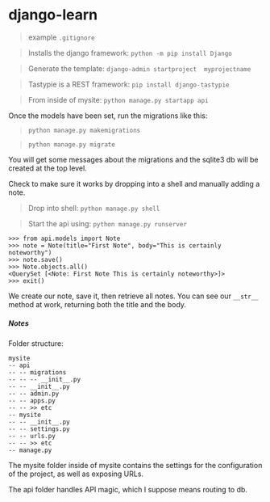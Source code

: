 # django-learn

> example `.gitignore`

> Installs the django framework:   `python -m pip install Django`

> Generate the template:   `django-admin startproject  myprojectname`

> Tastypie is a REST framework:   `pip install django-tastypie`

> From inside of mysite:   `python manage.py startapp api`

Once the models have been set, run the migrations like this:

> `python manage.py makemigrations`

> `python manage.py migrate`

You will get some messages about the migrations and the sqlite3 db will be created at the top level.

Check to make sure it works by dropping into a shell and manually adding a note.

> Drop into shell:   `python manage.py shell`


> Start the api using:   `python manage.py runserver`





```
>>> from api.models import Note
>>> note = Note(title="First Note", body="This is certainly noteworthy")
>>> note.save()
>>> Note.objects.all()
<QuerySet [<Note: First Note This is certainly noteworthy>]>
>>> exit()
```

We create our note, save it, then retrieve all notes. You can see our `__str__` method at work, returning both the title and the body.


##### Notes
Folder structure:
```
mysite
-- api
-- -- migrations
-- -- -- __init__.py
-- -- __init__.py
-- -- admin.py
-- -- apps.py
-- -- >> etc
-- mysite
-- -- __init__.py
-- -- settings.py
-- -- urls.py
-- -- >> etc
-- manage.py
```


The mysite folder inside of mysite contains the settings for the 
configuration of the project, as well as exposing URLs. 

The api folder handles API magic, which I suppose means routing to db.
